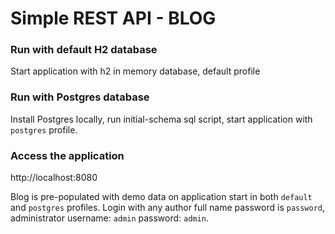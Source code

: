 # Simple REST API - BLOG

### Run with default H2 database

Start application with h2 in memory database, default profile

### Run with Postgres database

Install Postgres locally, run initial-schema sql script, start application with `postgres` profile.

### Access the application

http://localhost:8080

Blog is pre-populated with demo data on application start in both `default` and `postgres` profiles. Login with any author full name
password is `password`,
administrator username: `admin` password: `admin`.
